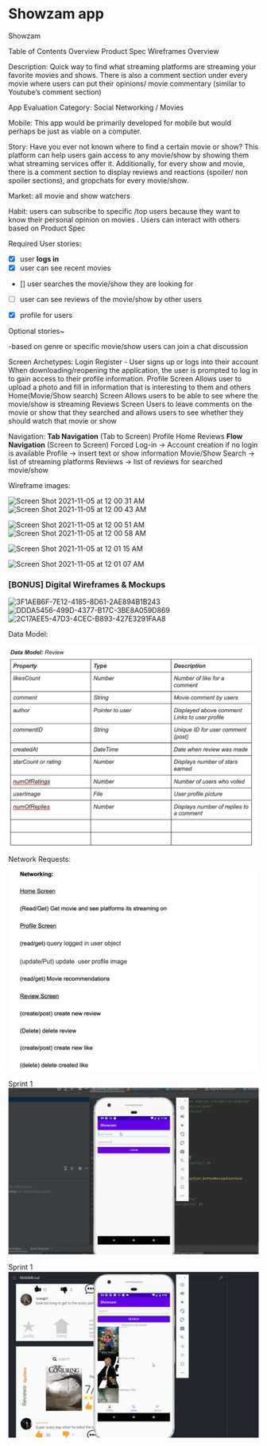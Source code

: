 # Showzam app
Showzam

Table of Contents
Overview
Product Spec
Wireframes
Overview	

Description:
Quick way to find what streaming platforms are streaming your favorite movies and shows. There is also a comment section under every movie where users can put their opinions/ movie commentary (similar to Youtube’s comment section)

App Evaluation
Category: Social Networking / Movies

Mobile: This app would be primarily developed for mobile but would perhaps be just as viable on a computer.

Story: Have you ever not known where to find a certain movie or show? This platform can help users gain access to any movie/show by showing them what streaming services offer it. Additionally, for every show and movie, there is a comment section to display reviews and reactions (spoiler/ non spoiler sections), and gropchats for every movie/show.

Market: all movie and show watchers 

Habit: users can subscribe to specific /top users because they want to know their personal opinion on movies . Users can interact with others based on 
Product Spec

Required User stories:


- [x] user **logs in**
- [x] user can see recent movies

- [] user searches the movie/show they are looking for

- [ ] user can see reviews of the movie/show by other users

- [x] profile for users

Optional stories~

-based on genre or specific movie/show users can join a chat discussion


Screen Archetypes:
Login
Register - User signs up or logs into their account
When downloading/reopening the application, the user is prompted to log in to gain access to their profile information.	
Profile Screen
Allows user to upload a photo and fill in information that is interesting to them and others
Home(Movie/Show search) Screen
Allows users to be able to see where the movie/show is streaming
Reviews Screen
Users to leave comments on the movie or show that they searched and allows users to see whether they should watch that movie or show


Navigation:
**Tab Navigation** (Tab to Screen)
Profile
Home
Reviews
**Flow Navigation** (Screen to Screen)
Forced Log-in -> Account creation if no login is available
Profile -> insert text or show information 
Movie/Show Search -> list of streaming platforms
Reviews -> list of reviews for searched movie/show


Wireframe images:

![Screen Shot 2021-11-05 at 12 00 31 AM](https://user-images.githubusercontent.com/49080966/140839825-8c851e8b-733f-46b2-9004-16e3f7a47d55.png)
![Screen Shot 2021-11-05 at 12 00 43 AM](https://user-images.githubusercontent.com/49080966/140839782-30cd776a-27ce-4689-a253-02e2678b61cf.png)



![Screen Shot 2021-11-05 at 12 00 51 AM](https://user-images.githubusercontent.com/49080966/140839860-fda10cc5-3426-401f-9c19-c8f2b763ee6f.png)
![Screen Shot 2021-11-05 at 12 00 58 AM](https://user-images.githubusercontent.com/49080966/140839911-1b505da1-da90-4906-9496-ec392a610d81.png)

![Screen Shot 2021-11-05 at 12 01 15 AM](https://user-images.githubusercontent.com/49080966/140839884-147ec5f4-b61f-4e8a-bfdf-dbea7a25d148.png)

![Screen Shot 2021-11-05 at 12 01 07 AM](https://user-images.githubusercontent.com/49080966/140839896-1be1542c-138f-4773-b81e-b16a334850e4.png)

### [BONUS] Digital Wireframes & Mockups

![3F1AEB6F-7E12-4185-8D61-2AE894B1B243](https://user-images.githubusercontent.com/28194686/140852238-e9bfb2d2-94f0-4cf6-818b-a485ecbdaa22.jpeg)
![DDDA5456-499D-4377-B17C-3BE8A059D869](https://user-images.githubusercontent.com/28194686/140852249-952f8da2-1966-4182-a2b8-6c60153fbc42.jpeg)
![2C17AEE5-47D3-4CEC-B893-427E3291FAA8](https://user-images.githubusercontent.com/28194686/140852245-aa76dffc-2dd7-4f12-9d5d-74a84824e1c6.jpeg)


Data Model:

![](https://github.com/ChristianGl230/group/blob/master/Images/datamodel.png)

Network Requests:

![](https://github.com/ChristianGl230/group/blob/master/Images/Networking.png)

Sprint 1
![](https://github.com/ChristianGl230/group/blob/master/Sprint1Showzam.gif)

Sprint 1
![](https://github.com/ChristianGl230/group/blob/master/Sprint2Showzam.gif)

